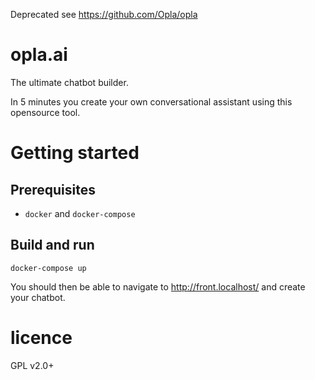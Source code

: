 Deprecated see https://github.com/Opla/opla

# opla.ai
The ultimate chatbot builder.

In 5 minutes you create your own conversational assistant using this opensource tool.

# Getting started

## Prerequisites
- `docker` and  `docker-compose`

## Build and run


```
docker-compose up
```

You should then be able to navigate to http://front.localhost/ and create your chatbot.


# licence
GPL v2.0+
